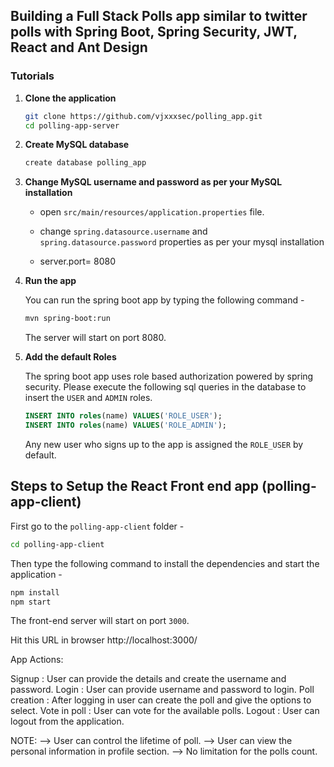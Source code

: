   ## Building a Full Stack Polls app similar to twitter polls with Spring Boot, Spring Security, JWT, React and Ant Design



### Tutorials

1. **Clone the application**

	```bash
	git clone https://github.com/vjxxxsec/polling_app.git
	cd polling-app-server
	```

2. **Create MySQL database**

	```bash
	create database polling_app
	```

3. **Change MySQL username and password as per your MySQL installation**
   

	+ open `src/main/resources/application.properties` file.

	+ change `spring.datasource.username` and `spring.datasource.password` properties as per your mysql installation
 	+ server.port= 8080


5. **Run the app**

	You can run the spring boot app by typing the following command -

	```bash
	mvn spring-boot:run
	```

	The server will start on port 8080. 

	
6. **Add the default Roles**
	
	The spring boot app uses role based authorization powered by spring security. Please execute the following sql queries in the database to insert the `USER` and `ADMIN` roles.

	```sql
	INSERT INTO roles(name) VALUES('ROLE_USER');
	INSERT INTO roles(name) VALUES('ROLE_ADMIN');
	```

	Any new user who signs up to the app is assigned the `ROLE_USER` by default.

## Steps to Setup the React Front end app (polling-app-client)

First go to the `polling-app-client` folder -

```bash
cd polling-app-client
```

Then type the following command to install the dependencies and start the application -

```bash
npm install
npm start
```

The front-end server will start on port `3000`.

Hit this URL in browser http://localhost:3000/




App Actions:


Signup	      :    User can provide the details and create the username and password.
Login	      :   User can provide username and password to login.
Poll creation :	  After logging in user can create the poll and give the options to select.
Vote in poll  :	  User can vote for the available polls.
Logout	      :   User can logout from the application.

NOTE:
     —> User can control the lifetime of poll.
     —> User can view the personal information in profile section.
     —> No limitation for the polls count.



